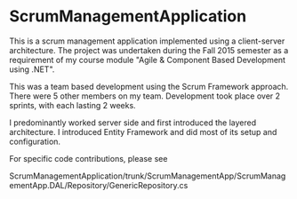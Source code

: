 # ScrumManagementApplication

This is a scrum management application implemented using a client-server architecture. The project was undertaken during the Fall 2015 semester as a requirement of my course module "Agile & Component Based Development using .NET".

This was a team based development using the Scrum Framework approach. There were 5 other members on my team. Development took place over 2 sprints, with each lasting 2 weeks.

I predominantly worked server side and first introduced the layered architecture. I introduced Entity Framework and did most of its setup and configuration. 

For specific code contributions, please see

ScrumManagementApplication/trunk/ScrumManagementApp/ScrumManagementApp.DAL/Repository/GenericRepository.cs
